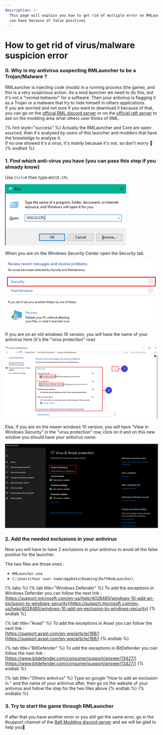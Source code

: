 ```yaml
---
description: >-
  This page will explain you how to get rid of multiple error on RMLauncher you
  can have because of false positives
---
```


# How to get rid of virus/malware suspicion error

### 0. Why is my antivirus suspecting RMLauncher to be a Trojan/Malware ?

RMLauncher is injecting code \(mods\) in a running process \(the game\), and this is a very suspicious action. As a mod launcher we need to do this, but it's not a "normal behavior" for a software. Then your antivirus is flagging it as a Trojan or a malware that try to hide himself in others applications.  
If you are worried and not sure if you want to download it because of that, you can go on the [official RML discord server](https://discord.gg/r83T8Q) or on the [officiel raft server](https://discord.gg/raft) to ask on the modding area what others user thinks of RML.

{% hint style="success" %}
Actually the RMLauncher and Core are open-sourced, then it's analysed by users of this launcher and modders that have the knowledge to analyse it.   
If no one showed it's a virus, it's mainly because it's not, so don't worry 🙂 
{% endhint %}

### 1. Find which anti-virus you have \(you can pass this step if you already know\)

Use `Ctrl+R` then type `WSCUI.CPL`

![](.gitbook/assets/image%20%284%29.png)

When you are on the Windows Security Center open the Security tab.

![](.gitbook/assets/image%20%285%29.png)

If you are on an old windows 10 version, you will have the name of your antivirus here \(it's the "virus protection" row\).

![Exemple for Windows Defender antivirus](.gitbook/assets/image%20%282%29.png)

Else, if you are on the newer windows 10 version, you will have "View in Windows Security" in the "virus protection" row, click on it and on this new window you should have your antivirus name.

![Exemple for Avast antivirus](.gitbook/assets/image%20%283%29.png)

### 2. Add the needed exclusions in your antivirus

Now you will have to have 2 exclusions in your antivirus to avoid all the false positive for the launcher.  
  
The two files are those ones :

* `RMLauncher.exe`
* `C:\Users\Your user name\AppData\Roaming\RaftModLauncher\`

{% tabs %}
{% tab title="Windows Defender" %}
To add the exceptions in Windows Defender you can follow the next link :   
[https://support.microsoft.com/en-us/help/4028485/windows-10-add-an-exclusion-to-windows-security](https://support.microsoft.com/en-us/help/4028485/windows-10-add-an-exclusion-to-windows-security)
{% endtab %}

{% tab title="Avast" %}
To add the exceptions in Avast you can follow the next link :   
[https://support.avast.com/en-ww/article/168/](https://support.avast.com/en-ww/article/168/)
{% endtab %}

{% tab title="BitDefender" %}
To add the exceptions in BitDefender you can follow the next link :   
[https://www.bitdefender.com/consumer/support/answer/13427/](https://www.bitdefender.com/consumer/support/answer/13427/)
{% endtab %}

{% tab title="Others antivirus" %}
Type on google "How to add an exclusion in " and the name of your antivirus after, then go on the website of your antivirus and follow the step for the two files above
{% endtab %}
{% endtabs %}

### 3. Try to start the game through RMLauncher

If after that you have another error or you still get the same error, go in the \#support channel of the [Raft Modding discord server](https://discord.gg/r83T8Q) and we will be glad to help you🙂 

